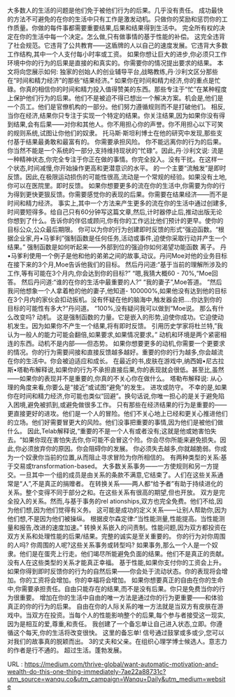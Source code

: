 大多数人的生活的问题是他们免于被他们行为的后果。几乎没有责任。 
 成功最快的方法不可避免的在你的生活中只有工作是激发动机。只做你的奖励和惩罚你的工作质量。你做的每件事都需要重要结果,后果和结果得到生活中。 
 完全所有权的决定在你的生活中每一个决定。怎么做,只有做事情的基于性能的补偿。 
 这完全违背了社会规范。它违背了公共教育——这盾牌的人以自己的速度发展。它违背大多数工作结构,其中一个人支付每小时率或工资。 
 如果你想让巨大的进步,你必须只工作环境中你的行为的后果是直接的和真实的。你需要你的情况提出要求的结果。 
 本文将向您展示如何: 
 独家的创始人的创业辅导平台,战略教练,丹·沙利文区分那些在“时间和精力经济”的那些“结果经济。” 
 如果你在时间和精力经济,你的重点是忙碌。你真的相信你的时间和精力投入值得赞美的东西。那些专注于“忙”在某种程度上保护他们行为的后果。他们不是被迫不得已想出一个解决方案。机会是,他们是一个员工。他们是官僚机构的一部分。他们努力遵循规则而不是打破他们。 
 相反,当你在经济,结果你只专注于实现一个特定的结果。你关注结果,因为如果你没有得到结果,会有后果——对你和其他人。你不用担心你的声誉。你不用担心以下可笑的规则系统,试图让你他们的奴隶。 
 托马斯·斯坦利博士在他的研究中发现,那些支付基于结果最勇敢和最富有的。 
 你需要承担风险。 
 你不能远离你的行为的后果。 
 你当然不能是一个系统的一部分,支持维持现状的“忙碌”。因此,丹·沙利文说: 
 流是一种精神状态,你完全专注于你正在做的事情。你完全投入。没有干扰。在这样一个状态,时间减慢,你开始操作更高和更潜意识的水平。 
 的一个主要“流触发”是即时反馈。因此,在极限运动损伤的可能性很高,流动是一个常规的经验。如果没有土地,你可以在医院里。即时反馈。 
 如果你想要更多的流在你的生活中,你需要为你的行为得到更快更狠反馈。你需要感觉你的表现的后果。你需要在结果经济——而不是时间和精力经济。 
 事实上,其中一个方法来产生更多的流在你的生活中通过创建多,时间要短得多。给自己只有60分钟写这篇文章,然后,计时器停止后,推动出版无论你想到了什么。告诉你的伴侣或顾问,你有你的工作远比他们预计的更早。使你的目标公众,公众最后期限。 
 你可以为你的行为创建即时反馈的形式“强迫函数。“根据企业家,丹•马爹利”强制函数是任何任务,活动或事件,迫使你采取行动并产生一个结果。” 
 强制函数是如何听起来——外部到位的强迫你如何渴望功能函数 
 离子。 
 丹•马爹利使用一个例子是他和他的弟弟之间的故事,动议。丹问Moe对他的业务目标在接下来的3个月,Moe告诉他我们的目标。 
 然后丹问道:“基于当前的理解所涉及的工作,等有可能在3个月内,你会达到你的目标?” 
 “嗯,我猜大概60 - 70%,“Moe回答。 
 然后丹问道:“谁的在你的生活中最重要的人?” 
 “我的妻子”,Moe答道。 
 ”然后我问他想象一个人拿着枪的他的妻子,他知道- 100000%,如果他没有达到他的目标在3个月内的家伙会扣动扳机。没有怀疑在他的脑海中,触发器会把....你达到你的目标的可能性有多大?”丹问道。 
 “100%,没有疑问我可以做到“Moe说。 
 那么有什么改变吗? 
 动机。 
 这是强制函数的力量。它是嵌入的形势,迫使你成功。它迫使动机发生。因为如果你不产生一个结果,将有即时反馈。 
 引用历史学家将杜兰特,”我认为一般人的能力可能会翻倍,如果要求,如果情况要求。” 
 动机和环境是两个紧密相连的东西。动机不是内部——但态势。 
 如果你想要更多的动机,你需要一个更要求的情况。你的行为需要间接和直接反馈越多越好。重要的你的行为越多,你会越流在你的生活中。你会被迫适应和成长。 
 在最近的书,皮肤在游戏中,纳西姆•尼古拉斯•塔勒布解释说,如果你的行为不承担直接后果,你的表现就会很低。甚至比,虽然——如果你的表现并不是重要的,你真的不关心你在做什么。 
 塔勒布解释说: 
 从心理的角度来看,你要么是“接近”或试图“避免”的发生。 
 进攻或防守。 
 不幸的是,如果你在时间和精力经济,你可能也类似“回避”。换句话说,你唯一担心的是关于避免陷入困境,避免被抓到,或避免做很多工作。 
 只有那些在经济结果的行为是重要的——更直接更好的进攻。他们是一个人的冒险。他们不关心地上已经和更关心推进他们的立场。他们好需要冒更大的风险。他们没事把重要的事情,因为他们是被他们做什么。 
 因此,Telab解释说,“重要的不是一个人有或者没有;这就是他或她害怕失去。“如果你现在害怕失去你,你可能不会冒这个险。你会尽你所能来避免损失。因此,你必须放弃你的原因。你会阻碍你的发展。 
 你必须失去越多,你就越脆弱。你成为一个奴隶你当前的位置,从而阻止寻求冒险为你所相信的。 
 有两种类型的关系:基于交易或transformation-based。 
 大多数关系事务——一方使规则和另一方提交。一旦其中一个组的成员是由关系的条款不满意,它结束了。人们在这些关系通常是“人”,不是真正的捐赠者。 
 在转换关系——两人都“给予者”有助于持续进化的关系。整个变得不同于部分之和。在这些关系有很高的期望,但也开放。 
 双方是完全投入的关系。然而,与基于事务的rel 
 ationships,双方也完全免费。他们不给,因为他们想,因为他们觉得有义务。 
 这可能是成功的定义关系——让别人帮助你,因为他们想,不是因为他们被操纵。 
 根据皮尔森定律:“当性能测量,性能提高。当性能测量和报告,改进的速度加速。” 
 转换关系嵌入的问责制。性能问题,因为双方都投资在双方关系和处理性能的后果/结果。完整的诚实是至关重要的。 
 你的行为对你周围的人吗? 
 你周围的人呢?这些关系事务或转型吗? 
 如果事务,那么一个人是一个奴隶。他们是在蛋壳上行走。他们竭尽所能避免负面的结果。他们不是真正的贡献。没有人在这些类型的关系才能真正幸福。 
 基于性能,如果你支付你的工资会上升。 
 如果你得到即时反馈你的行为的自然后果——你会处于流动状态。你的表现将会增加。你的工资将会增加。你的幸福将会增加。 
 如果你想要真正的自由在你的生命中,你需要承担责任。自由只能存在的结果,而不是没有后果。你只是免费当你的行为很重要。 
 增加在你的生活中自由的唯一方法是通过你的行为更重要——和体验真正的你的行为的后果。 
 自由在你的人际关系的唯一方法就是当双方有皮肤在游戏中。当双方在投资。当每个人的性能影响整个的后果,每个参与者接受这一现实,因为是相互的爱,尊重,和责任。 
 我创建了一个备忘单让自己进入状态,立即。你遵循这个每天,你的生活将改变很快。 
 这里的备忘单! 
 信号通过鼓掌或多或少,您可以对我们的故事真的脱颖而出。 
 3的丈夫和父亲。在组织心理学博士候选人。意志力的作者是行不通的。 
 超过生活。蓬勃发展。 
  
   
  URL : https://medium.com/thrive-global/want-automatic-motivation-and-wealth-do-this-one-thing-immediately-7ae22a88731c?utm_source=wanqu.co&utm_campaign=Wanqu+Daily&utm_medium=website